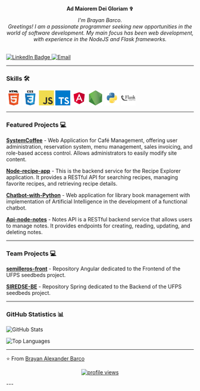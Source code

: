<p align="center" dir="auto">
   <strong>Ad Maiorem Dei Gloriam ✞</strong>
</p>

<p align="center" dir="auto">
    <i> I'm Brayan Barco.<br>
Greetings! I am a passionate programmer seeking new opportunities in the world of software development. My main focus has been web development, with experience in the NodeJS and Flask frameworks.<br>
    </i><br>
    

<a href="https://www.linkedin.com/in/brayanbarco/" target="_blank"><img src="https://camo.githubusercontent.com/73d7f9030632789d857cd7bb543d9cb9bada0672f246b6008258864452f17988/68747470733a2f2f696d672e736869656c64732e696f2f62616467652f4c696e6b6564496e2d626c75653f7374796c653d666f722d7468652d6261646765266c6f676f3d6c696e6b6564696e266c6f676f436f6c6f723d7768697465" alt="LinkedIn Badge" data-canonical-src="https://img.shields.io/badge/LinkedIn-blue?style=for-the-badge&amp;logo=linkedin&amp;logoColor=white" style="max-width: 100%;">    [<img src="https://img.shields.io/badge/Email-D14836?style=for-the-badge&logo=gmail&logoColor=white" alt="Email"/>](mailto:Alex.barco.maicol@gmail.com?subject=Asunto&body=Mensaje%20desde%20tu%20README)

</p>

---
### Skills 🛠️

<img title="HTML5" alt="HTML5" width="40px" src="https://raw.githubusercontent.com/github/explore/80688e429a7d4ef2fca1e82350fe8e3517d3494d/topics/html/html.png"> <img title="CSS3" alt="CSS3" width="40px" src="https://raw.githubusercontent.com/github/explore/80688e429a7d4ef2fca1e82350fe8e3517d3494d/topics/css/css.png"> <img title="JavaScript" alt="JavaScript" width="40px" src="https://raw.githubusercontent.com/github/explore/80688e429a7d4ef2fca1e82350fe8e3517d3494d/topics/javascript/javascript.png"> <img title="Typescript" alt="Typescript" width="40px" src="https://raw.githubusercontent.com/github/explore/80688e429a7d4ef2fca1e82350fe8e3517d3494d/topics/typescript/typescript.png"> <img title="Angular" alt="Angular" width="40px" src="https://raw.githubusercontent.com/github/explore/80688e429a7d4ef2fca1e82350fe8e3517d3494d/topics/angular/angular.png"> <img title="Node.js" alt="Node.js" width="40px" src="https://raw.githubusercontent.com/github/explore/80688e429a7d4ef2fca1e82350fe8e3517d3494d/topics/nodejs/nodejs.png"> <img title="Python" alt="Python" width="40px" src="https://raw.githubusercontent.com/github/explore/80688e429a7d4ef2fca1e82350fe8e3517d3494d/topics/python/python.png"> <img title="Flask" alt="Flask" width="40px" src="https://raw.githubusercontent.com/github/explore/80688e429a7d4ef2fca1e82350fe8e3517d3494d/topics/flask/flask.png">



---
### Featured Projects 💻

**[SystemCoffee](https://github.com/Barcodehub/CoffeeFlask)** - Web Application for Café Management, offering user administration, reservation system, menu management, sales invoicing, and role-based access control. Allows administrators to easily modify site content.

**[Node-recipe-app](https://github.com/Barcodehub/node-recipe-app)** - This is the backend service for the Recipe Explorer application. It provides a RESTful API for searching recipes, managing favorite recipes, and retrieving recipe details.

**[Chatbot-with-Python](https://github.com/Barcodehub/Chatbot-with-Python)** - Web application for library book management with implementation of Artificial Intelligence in the development of a functional chatbot.

**[Api-node-notes](https://github.com/Barcodehub/api-node-notes)** - Notes API is a RESTful backend service that allows users to manage notes. It provides endpoints for creating, reading, updating, and deleting notes.

---

### Team Projects 💻

**[semilleros-front](https://github.com/angeldev07/semilleros-front)** - Repository Angular dedicated to the Frontend of the UFPS seedbeds project.

**[SIREDSE-BE](https://github.com/JulianRivers/SIREDSE-BE)** - Repository Spring dedicated to the Backend of the UFPS seedbeds project.

---
### GitHub Statistics 📊

![GitHub Stats](https://github-readme-stats.vercel.app/api?username=Barcodehub&show_icons=true&theme=radical)

![Top Languages](https://github-readme-stats.vercel.app/api/top-langs/?username=Barcodehub&layout=compact&theme=radical)

---
⭐️ From [Brayan Alexander Barco](https://github.com/Barcodehub) 
<p align="center" dir="auto"> <a target="_blank" rel="noopener noreferrer nofollow" href="https://camo.githubusercontent.com/3544ccdba13079b38b5b3f096b026ac01a77d7263762f291c4c9160a9588a9fb/68747470733a2f2f6b6f6d617265762e636f6d2f67687076632f3f757365726e616d653d4a756c69616e526976657273266c6162656c3d50726f66696c65253230766965777326636f6c6f723d306537356236267374796c653d666c6174"><img src="https://camo.githubusercontent.com/3544ccdba13079b38b5b3f096b026ac01a77d7263762f291c4c9160a9588a9fb/68747470733a2f2f6b6f6d617265762e636f6d2f67687076632f3f757365726e616d653d4a756c69616e526976657273266c6162656c3d50726f66696c65253230766965777326636f6c6f723d306537356236267374796c653d666c6174" alt="profile views" data-canonical-src="https://komarev.com/ghpvc/?username=JulianRivers&amp;label=Profile%20views&amp;color=0e75b6&amp;style=flat" style="max-width: 100%;"></a>
</p>
---
